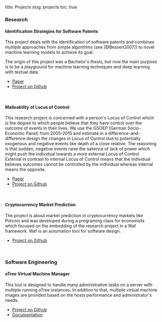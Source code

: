 title: Projects
slug: projects
toc: true

### Research

#### Identification Strategies for Software Patents

This project deals with the identification of software patents and combines
multiple approaches from simple algorithms (see [@Bessen2007]) to novel machine
learning models to achieve its goal.

The origin of this project was a Bachelor's thesis, but now the main purpose is
to be a playground for machine learning techniques and deep learning with
textual data.

- [Paper](https://github.com/tobiasraabe/software_patents/paper.pdf)
- [Project on Github](https://github.com/tobiasraabe/software_patents)

<br>

#### Malleability of Locus of Control

This research project is concerned with a person's Locus of Control which is
the degree to which people believe that they have control over the outcome of
events in their lives. We use the GSOEP (German Socio-Economic Panel) from
2005-2015 and estimate in a difference-and-difference design the changes in
Locus of Control due to potentially exogenous and negative events like death of
a close relative. The reasoning is that sudden, negative events raise the
salience of lack of power which might push the individual towards a more
external Locus of Control. External in contrast to internal Locus of Control
means that the individual believes outcomes cannot be controlled by the
individual whereas internal means the opposite.

- [Paper](https://github.com/tobiasraabe/loc/paper.pdf)
- [Project on Github](https://github.com/tobiasraabe/loc)

<br>

#### Cryptocurrency Market Prediction

The project is about market prediction in cryptocurrency markets like Potcoin
and was developed during a programing class for economists which focused on the
embedding of the research project in a Waf framework. Waf is an automation tool
for software design.

- [Project on Github](https://github.com/tobiasraabe/crypto)

<br>

### Software Engineering

#### oTree Virtual Machine Manager

This tool is designed to handle many administrative tasks on a server with
multiple running oTree instances. In addition to that, multiple virtual machine
images are provided based on the hosts performance and administrator's needs.

- [Project on Github](https://github.com/tobiasraabe/otree_virtual_machine_manager)
- [Documentation](https://otree-virtual-machine-manager.readthedocs.io)
